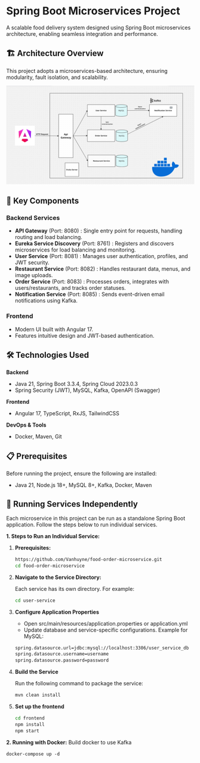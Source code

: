 # Spring Boot Microservices Project

A scalable food delivery system designed using Spring Boot microservices architecture, enabling seamless integration and performance.

## 🏗️ Architecture Overview
This project adopts a microservices-based architecture, ensuring modularity, fault isolation, and scalability.

![Architecture Diagram](./screenshot/architecture.png)

## 🚀 Key Components
### Backend Services
- **API Gateway** (Port: 8080) : Single entry point for requests, handling routing and load balancing.
- **Eureka Service Discovery** (Port: 8761) : Registers and discovers microservices for load balancing and monitoring.
- **User Service** (Port: 8081) : Manages user authentication, profiles, and JWT security.
- **Restaurant Service** (Port: 8082) : Handles restaurant data, menus, and image uploads.
- **Order Service** (Port: 8083) : Processes orders, integrates with users/restaurants, and tracks order statuses.
- **Notification Service** (Port: 8085) : Sends event-driven email notifications using Kafka.

### Frontend
- Modern UI built with Angular 17.
- Features intuitive design and JWT-based authentication.

## 🛠️ Technologies Used
**Backend**
  - Java 21, Spring Boot 3.3.4, Spring Cloud 2023.0.3
  - Spring Security (JWT), MySQL, Kafka, OpenAPI (Swagger)

**Frontend**
  - Angular 17, TypeScript, RxJS, TailwindCSS
    
**DevOps & Tools**
  - Docker, Maven, Git

## 📋 Prerequisites
Before running the project, ensure the following are installed:
- Java 21, Node.js 18+, MySQL 8+, Kafka, Docker, Maven

## 🚀 Running Services Independently
Each microservice in this project can be run as a standalone Spring Boot application. Follow the steps below to run individual services.

**1. Steps to Run an Individual Service:**
1. **Prerequisites:**
   
    ```bash
    https://github.com/Vanhuyne/food-order-microservice.git
    cd food-order-microservice
    ```
3. **Navigate to the Service Directory:**
   
   Each service has its own directory. For example:
    ```bash
    cd user-service
    ```
5. **Configure Application Properties**
   
    - Open src/main/resources/application.properties or application.yml
    - Update database and service-specific configurations. Example for MySQL:
      
    ```bash
    spring.datasource.url=jdbc:mysql://localhost:3306/user_service_db
    spring.datasource.username=username
    spring.datasource.password=password
    ```
6. **Build the Service**
   
     Run the following command to package the service:
     ```bash
     mvn clean install
     ```
7. **Set up the frontend**
   
     ```bash
     cd frontend
     npm install
     npm start
     ```
     
**2. Running with Docker:**
    Build docker to use Kafka
    
    docker-compose up -d
  



